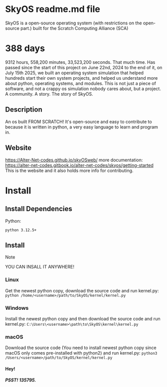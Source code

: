 # SkyOS readme.md file
SkyOS is a open-source operating system (with restrictions on the open-source part.) built for the Scratch Computing Alliance (SCA)

# 388 days
9312 hours, 558,200 minutes, 33,523,200 seconds. That much time. Has passed since the start of this project on June 22nd, 2024 to the end of it, on July 15th 2025, we built an operating system simulation that helped hundreds start their own system projects, and helped us understand more about python, operating systems, and modules. This is not just a piece of software, and not a crappy os simulation nobody cares about, but a project. A community. A story. The story of SkyOS.

## Description
An os built FROM SCRATCH! It's open-source and easy to contribute to
because it is written in python, a very easy language to learn and program in.

## Website
https://Alter-Net-codes.github.io/skyOSweb/
more documentation: https://alter-net-codes.gitbook.io/alter-net-codes/skyos/getting-started
This is the website and it also holds more info for contributing.

# Install

## Install Dependencies
Python:
```
python 3.12.5+
```

## Install
>[!NOTE]
>YOU CAN INSALL IT ANYWHERE!
### Linux
 Get the newest python copy, download the source code and run kernel.py:
`python /home/<username>/path/to/SkyOS/kernel/kernel.py`
### Windows
Install the newest python copy and then download the source code and run kernel.py:
`C:\Users\<username>\path\to\SkyOS\kernel\kernel.py`
### macOS
Download the source code (You need to install newest python copy since macOS only comes pre-installed with python2) and run kernel.py:
 `python3 /Users/<username>/path/to/SkyOS/kernel/kernel.py`

#### Hey!
##### PSST! 135795.
